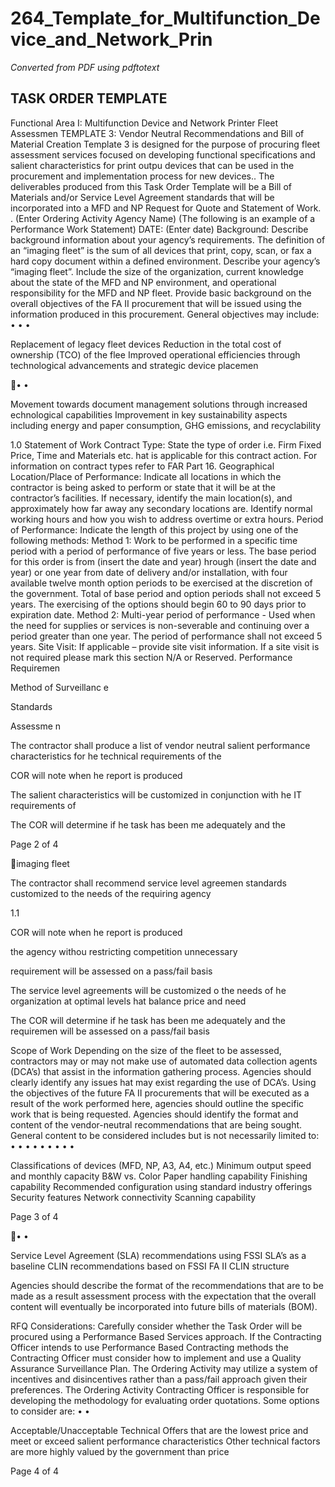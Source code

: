 # 264_Template_for_Multifunction_Device_and_Network_Prin

_Converted from PDF using pdftotext_

## TASK ORDER TEMPLATE
Functional Area I: Multifunction Device and Network Printer
Fleet Assessmen
TEMPLATE 3: Vendor Neutral Recommendations and Bill of Material Creation
Template 3 is designed for the purpose of procuring fleet assessment services focused
on developing functional specifications and salient characteristics for print outpu
devices that can be used in the procurement and implementation process for new
devices.. The deliverables produced from this Task Order Template will be a Bill of
Materials and/or Service Level Agreement standards that will be incorporated into a
MFD and NP Request for Quote and Statement of Work. .
(Enter Ordering Activity Agency Name)
(The following is an example of a Performance Work Statement)
DATE: (Enter date)
Background: Describe background information about your agency’s requirements. The
definition of an “imaging fleet” is the sum of all devices that print, copy, scan, or fax a
hard copy document within a defined environment. Describe your agency’s “imaging
fleet”.
Include the size of the organization, current knowledge about the state of the MFD and
NP environment, and operational responsibility for the MFD and NP fleet.
Provide basic background on the overall objectives of the FA II procurement that will be
issued using the information produced in this procurement. General objectives may
include:
•
•
•

Replacement of legacy fleet devices
Reduction in the total cost of ownership (TCO) of the flee
Improved operational efficiencies through technological advancements and
strategic device placemen

•
•

Movement towards document management solutions through increased
echnological capabilities
Improvement in key sustainability aspects including energy and paper
consumption, GHG emissions, and recyclability

1.0 Statement of Work
Contract Type: State the type of order i.e. Firm Fixed Price, Time and Materials etc.
hat is applicable for this contract action. For information on contract types refer to FAR
Part 16.
Geographical Location/Place of Performance: Indicate all locations in which the
contractor is being asked to perform or state that it will be at the contractor’s facilities. If
necessary, identify the main location(s), and approximately how far away any secondary
locations are. Identify normal working hours and how you wish to address overtime or
extra hours.
Period of Performance: Indicate the length of this project by using one of the following
methods:
Method 1: Work to be performed in a specific time period with a period of performance
of five years or less. The base period for this order is from (insert the date and year)
hrough (insert the date and year) or one year from date of delivery and/or installation,
with four available twelve month option periods to be exercised at the discretion of the
government. Total of base period and option periods shall not exceed 5 years. The
exercising of the options should begin 60 to 90 days prior to expiration date.
Method 2: Multi-year period of performance - Used when the need for supplies or
services is non-severable and continuing over a period greater than one year. The
period of performance shall not exceed 5 years.
Site Visit: If applicable – provide site visit information. If a site visit is not required
please mark this section N/A or Reserved.
Performance
Requiremen

Method of
Surveillanc
e

Standards

Assessme
n

The contractor shall
produce a list of
vendor neutral
salient performance
characteristics for
he technical
requirements of the

COR will
note when
he report is
produced

The salient
characteristics
will be
customized in
conjunction with
he IT
requirements of

The COR
will
determine if
he task has
been me
adequately
and the

Page 2 of 4

imaging fleet

The contractor shall
recommend service
level agreemen
standards
customized to the
needs of the
requiring agency

1.1

COR will
note when
he report is
produced

the agency
withou
restricting
competition
unnecessary

requirement
will be
assessed
on a
pass/fail
basis

The service
level
agreements will
be customized
o the needs of
he organization
at optimal levels
hat balance
price and need

The COR
will
determine if
he task has
been me
adequately
and the
requiremen
will be
assessed
on a
pass/fail
basis

Scope of Work
Depending on the size of the fleet to be assessed, contractors may or may
not make use of automated data collection agents (DCA’s) that assist in the
information gathering process. Agencies should clearly identify any issues
hat may exist regarding the use of DCA’s.
Using the objectives of the future FA II procurements that will be executed
as a result of the work performed here, agencies should outline the specific
work that is being requested. Agencies should identify the format and
content of the vendor-neutral recommendations that are being sought.
General content to be considered includes but is not necessarily limited to:
•
•
•
•
•
•
•
•
•

Classifications of devices (MFD, NP, A3, A4, etc.)
Minimum output speed and monthly capacity
B&W vs. Color
Paper handling capability
Finishing capability
Recommended configuration using standard industry offerings
Security features
Network connectivity
Scanning capability

Page 3 of 4

•
•

Service Level Agreement (SLA) recommendations using FSSI SLA’s
as a baseline
CLIN recommendations based on FSSI FA II CLIN structure

Agencies should describe the format of the recommendations that are to be made
as a result assessment process with the expectation that the overall content will
eventually be incorporated into future bills of materials (BOM).

RFQ Considerations:
Carefully consider whether the Task Order will be procured using a Performance
Based Services approach. If the Contracting Officer intends to use Performance
Based Contracting methods the Contracting Officer must consider how to
implement and use a Quality Assurance Surveillance Plan. The Ordering Activity
may utilize a system of incentives and disincentives rather than a pass/fail
approach given their preferences.
The Ordering Activity Contracting Officer is responsible for developing the
methodology for evaluating order quotations. Some options to consider are:
•
•

Acceptable/Unacceptable Technical Offers that are the lowest price and
meet or exceed salient performance characteristics
Other technical factors are more highly valued by the government than price

Page 4 of 4

